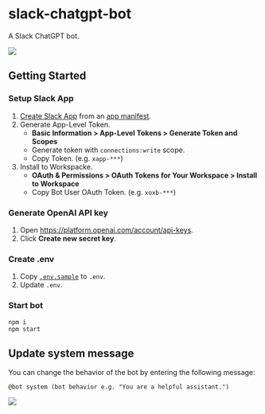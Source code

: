 # slack-chatgpt-bot

A Slack ChatGPT bot.

![](https://user-images.githubusercontent.com/117768/230710474-07b058e8-b655-414a-9a5a-b7e3d5ee283f.png)

## Getting Started

### Setup Slack App

1. [Create Slack App](https://api.slack.com/apps) from an [app manifest](https://github.com/winebarrel/slack-chatgpt-bot/blob/main/manifest.json).
1. Generate App-Level Token.
    * **Basic Information > App-Level Tokens > Generate Token and Scopes**
    * Generate token with `connections:write` scope.
    * Copy Token. (e.g. `xapp-***`)
1. Install to Workspacke.
    * **OAuth & Permissions > OAuth Tokens for Your Workspace > Install to Workspace**
    * Copy Bot User OAuth Token. (e.g. `xoxb-***`)

### Generate OpenAI API key

1. Open https://platform.openai.com/account/api-keys.
1. Click **Create new secret key**.

### Create .env

1. Copy [`.env.sample`](https://github.com/winebarrel/slack-chatgpt-bot/blob/main/.env.sample) to `.env`.
1. Update `.env`.

### Start bot

```
npm i
npm start
```

## Update system message

You can change the behavior of the bot by entering the following message:

```
@bot system (bot behavior e.g. "You are a helpful assistant.")
```

![](https://user-images.githubusercontent.com/117768/230777530-066f2627-a100-4a46-b4ed-0572b0b4bc9e.png)

